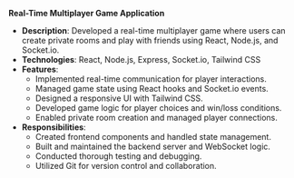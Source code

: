 **Real-Time Multiplayer Game Application**
- **Description**: Developed a real-time multiplayer game where users can create private rooms and play with friends using React, Node.js, and Socket.io.
- **Technologies**: React, Node.js, Express, Socket.io, Tailwind CSS
- **Features**:
  - Implemented real-time communication for player interactions.
  - Managed game state using React hooks and Socket.io events.
  - Designed a responsive UI with Tailwind CSS.
  - Developed game logic for player choices and win/loss conditions.
  - Enabled private room creation and managed player connections.
- **Responsibilities**:
  - Created frontend components and handled state management.
  - Built and maintained the backend server and WebSocket logic.
  - Conducted thorough testing and debugging.
  - Utilized Git for version control and collaboration.
